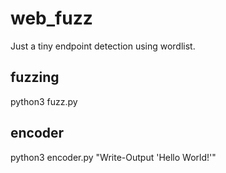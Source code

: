 # web_fuzz
Just a tiny endpoint detection using wordlist.

fuzzing
---------

python3 fuzz.py

encoder
----------

python3 encoder.py "Write-Output 'Hello World!'"


